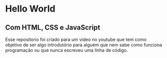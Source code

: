 # Hello World
## Com HTML, CSS e JavaScript

Esse repositorio foi criado para um video no youtube que tem como objetivo de ser algo introdutório para alguém que nem sabe como funciona programação ou que nunca escreveu uma linha de código.